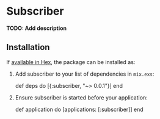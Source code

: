 # Subscriber

**TODO: Add description**

## Installation

If [available in Hex](https://hex.pm/docs/publish), the package can be installed as:

  1. Add subscriber to your list of dependencies in `mix.exs`:

        def deps do
          [{:subscriber, "~> 0.0.1"}]
        end

  2. Ensure subscriber is started before your application:

        def application do
          [applications: [:subscriber]]
        end
